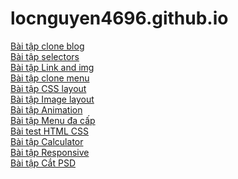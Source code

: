 # locnguyen4696.github.io
<a href="https://locnguyen4696.github.io/bt-clone-blog/index.html">Bài tập clone blog</a><br>
<a href="https://locnguyen4696.github.io/bt-selectors/index.html">Bài tập selectors</a><br>
<a href="https://locnguyen4696.github.io/bt-link-and-img/index.html">Bài tập Link and img</a><br>
<a href="https://locnguyen4696.github.io/bt-clone-menu/">Bài tập clone menu</a><br>
<a href="https://locnguyen4696.github.io/bt-css-layout/">Bài tập CSS layout</a><br>
<a href="https://locnguyen4696.github.io/bt-image-layout/index.html">Bài tập Image layout</a><br>
<a href="https://locnguyen4696.github.io/bt-animation/index.html">Bài tập Animation</a><br>
<a href="https://locnguyen4696.github.io/bt-menu-da-cap/zing/index.html">Bài tập Menu đa cấp</a><br>
<a href="https://locnguyen4696.github.io/html-test/index.html">Bài test HTML CSS</a><br>
<a href="https://locnguyen4696.github.io/bt-calculator/index.html">Bài tập Calculator</a><br>
<a href="https://locnguyen4696.github.io/bt-responsive/index.html">Bài tập Responsive</a><br>
<a href="https://locnguyen4696.github.io/bt-psd/index.html">Bài tập Cắt PSD</a><br>
